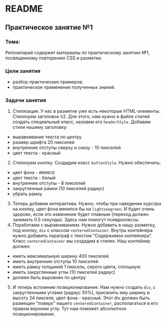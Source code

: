 # README

## Практическое занятие №1

### Тема:

Репозитарий содержит материалы по практическому занятию №1, посвященному повторению CSS и разметки.

### Цели занятия
- разбор практических примеров;
- практическое применение полученных знаний.

### Задачи занятия
1. Стилизация. У нас в разметке уже есть некоторые HTML-элементы. Стилизуем заголовок h2. Для этого, нам нужно в файле стилей создать специальный класс, назовем его `headerStyle`. Добавим стили нашему заголовку:
 - выравнивание текста по центру
 - размер шрифта 20 пикселей
 - внутренние отступы сверху и снизу - 10 пикселей
 - цвет текста - красный
2. Стилизуем кнопку. Создадим класс `buttonStyle`. Нужно обеспечить:
 - цвет фона - `#0096CD`
 - цвет текста - белый
 - внутренние отступы - 8 пикселей
 - закругленные рамки (10 пикселей радиус)
 - убрать рамку
3. Теперь добавим интерактива. Нужно, чтобы при наведении курсора на кнопку, цвет фона менялся бы на `lightseagreen`. И будет очень здорово, если это изменение будет плавным (переход должен занимать 0.5 секунды). Здесь нам помогут псевдоклассы.
4. Поработаем с выравниванием. Нужно добавить в нашу разметку, под кнопку, `div` с классом `centeredContainer`. Внутрь контейнера нужно добавить параграф с текстом "Содержимое контейнера". Класс `centeredContainer` мы создадим в стилях. Наш контейнер должен:
 - иметь максимальную ширину 400 пикселей.
 - иметь внутренние отступы 10 пикселей
 - иметь рамку толщиной 1 пиксель, серого цвета, сплошную
 - иметь закругленные углы (10 пикселей радиус)
 - должен быть выровнен по центру
5. И теперь вспомним позиционирование. Нам нужно создать `div`, с закругленными углами (радиус 50%), присвоить ему ширину и высоту 24 пикселя, цвет фона - красный. Этот div должен быть размещен "поверх" нашего `centeredContainer`, располагаться в его правом верхнем углу. Тут нам поможет абсолютное позиционирование.
